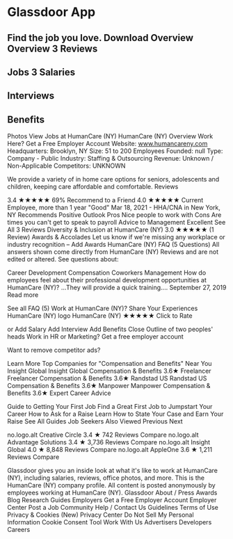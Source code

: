 # Glassdoor App
Find the job you love.
Download
Overview
Overview
3
Reviews
--
Jobs
3
Salaries
--
Inter­views
--
Benefits
--
Photos
View Jobs at HumanCare (NY)
HumanCare (NY) Overview
Work Here? Get a Free Employer Account
Website:
www.humancareny.com
Headquarters:
Brooklyn, NY
Size:
51 to 200 Employees
Founded:
null
Type:
Company - Public
Industry:
Staffing & Outsourcing
Revenue:
Unknown / Non-Applicable
Competitors: 
UNKNOWN

We provide a variety of in home care options for seniors, adolescents and children, keeping care affordable and comfortable.
Reviews

3.4
★★★★★
69%
Recommend to a Friend
4.0
★★★★★
Current Employee, more than 1 year
"Good"
Mar 18, 2021 - HHA/CNA in New York, NY
Recommends
Positive Outlook
Pros
Nice people to work with
Cons
Are times you can't get to speak to payroll
Advice to Management
Excellent
See All 3 Reviews
Diversity & Inclusion at HumanCare (NY)
3.0
★★★★★
(1 Review)
Awards & Accolades
Let us know if we're missing any workplace or industry recognition – Add Awards
HumanCare (NY) FAQ
(5 Questions)
All answers shown come directly from HumanCare (NY) Reviews and are not edited or altered.
See questions about:

Career Development
Compensation
Coworkers
Management
How do employees feel about their professional development opportunities at HumanCare (NY)?
...They will provide a quick training....
September 27, 2019
Read more


See all FAQ (5)
Work at HumanCare (NY)? Share Your Experiences
HumanCare (NY) logo
HumanCare (NY)
★★★★★
Click to Rate

or
Add Salary
Add Interview
Add Benefits
Close
Outline of two peoples' heads
Work in HR or Marketing?
Get a free employer account

Want to remove competitor ads?

Learn More
Top Companies for "Compensation and Benefits" Near You
Insight Global
Insight Global
Compensation & Benefits
3.6★
Freelancer
Freelancer
Compensation & Benefits
3.6★
Randstad US
Randstad US
Compensation & Benefits
3.6★
Manpower
Manpower
Compensation & Benefits
3.6★
Expert Career Advice	

Guide to Getting Your First Job
Find a Great First Job to Jumpstart Your Career
How to Ask for a Raise
Learn How to State Your Case and Earn Your Raise
See All Guides
Job Seekers Also Viewed
Previous
Next

no.logo.alt
Creative Circle
3.4 ★
742 Reviews
Compare
no.logo.alt
Advantage Solutions
3.4 ★
3,736 Reviews
Compare
no.logo.alt
Insight Global
4.0 ★
8,848 Reviews
Compare
no.logo.alt
AppleOne
3.6 ★
1,211 Reviews
Compare

Glassdoor gives you an inside look at what it's like to work at HumanCare (NY), including salaries, reviews, office photos, and more. This is the HumanCare (NY) company profile. All content is posted anonymously by employees working at HumanCare (NY).
Glassdoor
About / Press
Awards
Blog
Research
Guides
Employers
Get a Free Employer Account
Employer Center
Post a Job
Community
Help / Contact Us
Guidelines
Terms of Use
Privacy & Cookies (New)
Privacy Center
Do Not Sell My Personal Information
Cookie Consent Tool
Work With Us
Advertisers
Developers
Careers
